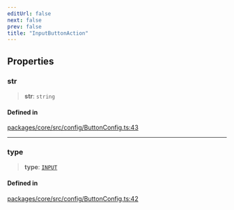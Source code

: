 ```yaml
---
editUrl: false
next: false
prev: false
title: "InputButtonAction"
---
```


## Properties

### str

> **str**: `string`

#### Defined in

[packages/core/src/config/ButtonConfig.ts:43](https://github.com/mProjectsCode/obsidian-meta-bind-plugin/blob/4b16a75fb63dfdb34e3ccf2756a324a84dd8fd85/packages/core/src/config/ButtonConfig.ts#L43)

***

### type

> **type**: [`INPUT`](/obsidian-meta-bind-plugin-docs/api/enumerations/buttonactiontype/#input)

#### Defined in

[packages/core/src/config/ButtonConfig.ts:42](https://github.com/mProjectsCode/obsidian-meta-bind-plugin/blob/4b16a75fb63dfdb34e3ccf2756a324a84dd8fd85/packages/core/src/config/ButtonConfig.ts#L42)
